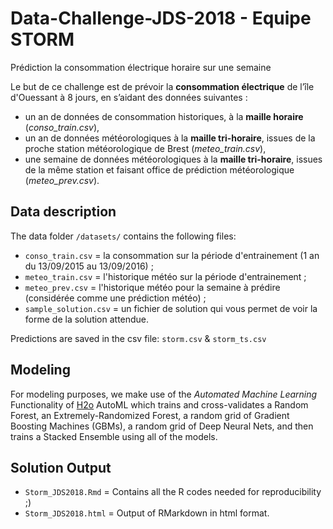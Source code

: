 # Data-Challenge-JDS-2018 - Equipe STORM
Prédiction la consommation électrique horaire sur une semaine

Le but de ce challenge est de prévoir la **consommation électrique** de l’île d'Ouessant à 8 jours, en s’aidant des données suivantes : 
 
  * un an de données de consommation historiques, à la **maille horaire** (*conso_train.csv*), 
  * un an de données météorologiques à la **maille tri-horaire**, issues de la proche station météorologique de Brest (*meteo_train.csv*), 
  * une semaine de données météorologiques à la **maille tri-horaire**, issues de la même station et faisant office de prédiction météorologique (*meteo_prev.csv*). 
  
## Data description 
The data folder `/datasets/` contains the following files: 

* `conso_train.csv` = la consommation sur la période d'entrainement (1 an du 13/09/2015 au 13/09/2016) ;
* `meteo_train.csv` = l'historique météo sur la période d'entrainement ;
* `meteo_prev.csv` = l'historique météo pour la semaine à prédire (considérée comme une prédiction météo) ;
* `sample_solution.csv` = un fichier de solution qui vous permet de voir la forme de la solution attendue.

Predictions are saved in the csv file: `storm.csv` & `storm_ts.csv`

## Modeling 
For modeling purposes, we make use of the *Automated Machine Learning* Functionality of [H2o](https://www.h2o.ai) AutoML which trains and cross-validates a Random Forest, an Extremely-Randomized Forest, a random grid of Gradient Boosting Machines (GBMs), a random grid of Deep Neural Nets, and then trains a Stacked Ensemble using all of the models.

## Solution Output

* `Storm_JDS2018.Rmd` = Contains all the R codes needed for reproducibility ;) 
* `Storm_JDS2018.html` = Output of RMarkdown in html format. 

